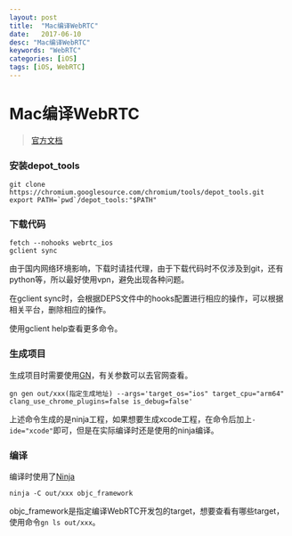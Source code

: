```yaml
---
layout: post
title:  "Mac编译WebRTC"
date:   2017-06-10
desc: "Mac编译WebRTC"
keywords: "WebRTC"
categories: [iOS]
tags: [iOS, WebRTC]
---
```


# Mac编译WebRTC

> [官方文档](https://webrtc.org/native-code/ios/)

### 安装depot_tools

``` 
git clone https://chromium.googlesource.com/chromium/tools/depot_tools.git
export PATH=`pwd`/depot_tools:"$PATH"
```

### 下载代码

```
fetch --nohooks webrtc_ios
gclient sync
```
由于国内网络环境影响，下载时请挂代理，由于下载代码时不仅涉及到git，还有python等，所以最好使用vpn，避免出现各种问题。
	
在gclient sync时，会根据DEPS文件中的hooks配置进行相应的操作，可以根据相关平台，删除相应的操作。
	
使用gclient help查看更多命令。
	
### 生成项目

生成项目时需要使用[GN](https://chromium.googlesource.com/chromium/src/+/master/tools/gn/README.md)，有关参数可以去官网查看。
	
```
gn gen out/xxx(指定生成地址) --args='target_os="ios" target_cpu="arm64" clang_use_chrome_plugins=false is_debug=false'
```
	
上述命令生成的是ninja工程，如果想要生成xcode工程，在命令后加上`-ide="xcode"`即可，但是在实际编译时还是使用的ninja编译。
	
### 编译

编译时使用了[Ninja](https://ninja-build.org/)
	
```
ninja -C out/xxx objc_framework
```
	
objc_framework是指定编译WebRTC开发包的target，想要查看有哪些target，使用命令`gn ls out/xxx`。



